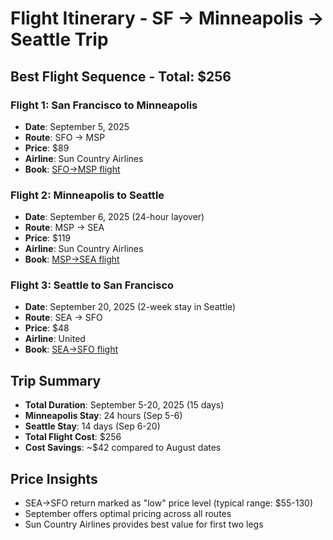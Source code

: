 # Flight Itinerary - SF → Minneapolis → Seattle Trip

## Best Flight Sequence - Total: $256

### Flight 1: San Francisco to Minneapolis
- **Date**: September 5, 2025
- **Route**: SFO → MSP
- **Price**: $89
- **Airline**: Sun Country Airlines
- **Book**: [SFO→MSP flight](https://www.google.com/travel/flights?hl=en&gl=us&curr=USD&tfs=CBwQAhoeEgoyMDI1LTA5LTA1agcIARIDU0ZPcgcIARIDTVNQQgEBSAFwAZgBAg&tfu=EgIIAQ)

### Flight 2: Minneapolis to Seattle
- **Date**: September 6, 2025 (24-hour layover)
- **Route**: MSP → SEA
- **Price**: $119
- **Airline**: Sun Country Airlines
- **Book**: [MSP→SEA flight](https://www.google.com/travel/flights?hl=en&gl=us&curr=USD&tfs=CBwQAhoeEgoyMDI1LTA5LTA2agcIARIDTVNQcgcIARIDU0VBQgEBSAFwAZgBAg&tfu=EgIIAQ)

### Flight 3: Seattle to San Francisco
- **Date**: September 20, 2025 (2-week stay in Seattle)
- **Route**: SEA → SFO
- **Price**: $48
- **Airline**: United
- **Book**: [SEA→SFO flight](https://www.google.com/travel/flights?hl=en&gl=us&curr=USD&tfs=CBwQAhoeEgoyMDI1LTA5LTIwagcIARIDU0VBcgcIARIDU0VBcgcIARIDU0ZPQgEBSAFwAZgBAg&tfu=EgIIAQ)

## Trip Summary
- **Total Duration**: September 5-20, 2025 (15 days)
- **Minneapolis Stay**: 24 hours (Sep 5-6)
- **Seattle Stay**: 14 days (Sep 6-20)
- **Total Flight Cost**: $256
- **Cost Savings**: ~$42 compared to August dates

## Price Insights
- SEA→SFO return marked as "low" price level (typical range: $55-130)
- September offers optimal pricing across all routes
- Sun Country Airlines provides best value for first two legs